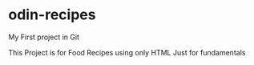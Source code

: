 # odin-recipes
My First project in Git

This Project is for Food Recipes using only HTML Just for fundamentals